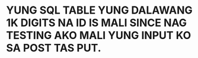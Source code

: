 # YUNG SQL TABLE YUNG DALAWANG 1K DIGITS NA ID IS MALI SINCE NAG TESTING AKO MALI YUNG INPUT KO SA POST TAS PUT.

